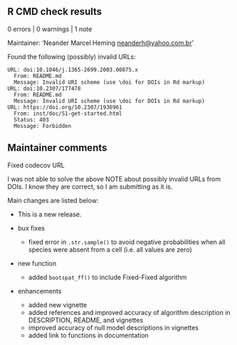 ## R CMD check results

0 errors | 0 warnings | 1 note

Maintainer: ‘Neander Marcel Heming <neanderh@yahoo.com.br>’
  
  Found the following (possibly) invalid URLs:
    
    URL: doi:10.1046/j.1365-2699.2003.00875.x
      From: README.md
      Message: Invalid URI scheme (use \doi for DOIs in Rd markup)
    URL: doi:10.2307/177478
      From: README.md
      Message: Invalid URI scheme (use \doi for DOIs in Rd markup)
    URL: https://doi.org/10.2307/1936961
      From: inst/doc/S1-get-started.html
      Status: 403
      Message: Forbidden
      
## Maintainer comments
Fixed codecov URL

I was not able to solve the above NOTE about possibly invalid URLs from DOIs. I 
know they are correct, so I am submitting as it is. 

Main changes are listed below:

* This is a new release.

* bux fixes
  - fixed error in `.str.sample()` to avoid negative probabilities when all 
species were absent from a cell (i.e. all values are zero)

* new function
  - added `bootspat_ff()` to include Fixed-Fixed algorithm

* enhancements
  - added new vignette
  - added references and improved accuracy of algorithm description in DESCRIPTION, 
  README, and vignettes
  - improved accuracy of null model descriptions in vignettes
  - added link to functions in documentation
